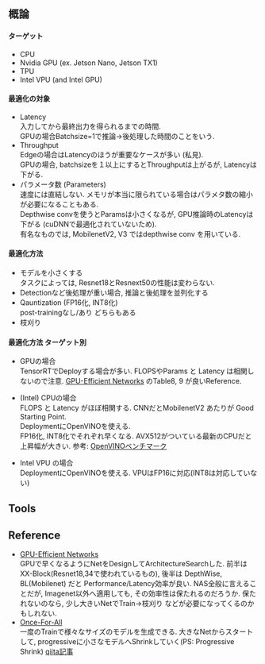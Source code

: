 ## 概論

#### ターゲット
- CPU
- Nvidia GPU (ex. Jetson Nano, Jetson TX1)
- TPU
- Intel VPU (and Intel GPU)

#### 最適化の対象
- Latency  
入力してから最終出力を得られるまでの時間.  
GPUの場合Batchsize=1で推論->後処理した時間のことをいう.
- Throughput  
Edgeの場合はLatencyのほうが重要なケースが多い (私見).  
GPUの場合, batchsizeを１以上にするとThroughputは上がるが, Latencyは下がる.
- パラメータ数 (Parameters)  
速度には直結しない. メモリが本当に限られている場合はパラメタ数の縮小が必要になることもある.  
Depthwise convを使うとParamsは小さくなるが, GPU推論時のLatencyは下がる (cuDNNで最適化されていないため).  
有名なものでは, MobilenetV2, V3 ではdepthwise conv を用いている.

#### 最適化方法
- モデルを小さくする  
タスクによっては, Resnet18とResnext50の性能は変わらない.
- Detectionなど後処理が重い場合, 推論と後処理を並列化する
- Qauntization (FP16化, INT8化)  
post-trainingなし/あり どちらもある  
- 枝刈り

#### 最適化方法 ターゲット別 
- GPUの場合  
TensorRTでDeployする場合が多い. 
FLOPSやParams と Latency は相関しないので注意.
[GPU-Efficient Networks](https://github.com/idstcv/GPU-Efficient-Networks) のTable8, 9 が良いReference. 

- (Intel) CPUの場合  
FLOPS と Latency がほぼ相関する. CNNだとMobilenetV2 あたりが Good Starting Point.  
DeploymentにOpenVINOを使える.  
FP16化, INT8化でそれぞれ早くなる. AVX512がついている最新のCPUだと上昇幅が大きい. 
参考: [OpenVINOベンチマーク](https://docs.openvinotoolkit.org/latest/openvino_docs_performance_benchmarks.html)

- Intel VPU の場合  
DeploymentにOpenVINOを使える. VPUはFP16に対応(INT8は対応していない)

## Tools

## Reference
- [GPU-Efficient Networks](https://github.com/idstcv/GPU-Efficient-Networks)  
GPUで早くなるようにNetをDesignしてArchitectureSearchした. 前半はXX-Block(Resnet18,34で使われているもの), 後半は DepthWise, BL(Mobilenet) だと Performance/Latency効率が良い.
NAS全般に言えることだが, Imagenet以外へ適用しても, その効率性は保たれるのだろうか. 保たれないのなら, 少し大きいNetでTrain->枝刈り などが必要になってくるのかもしれない.
- [Once-For-All](https://github.com/mit-han-lab/once-for-all)  
一度のTrainで様々なサイズのモデルを生成できる.  大きなNetからスタートして, progressiveに小さなモデルへShrinkしていく(PS: Progressive Shrink)
[qiita記事](https://qiita.com/takoroy/items/275af2b44a68fc4bb356)
